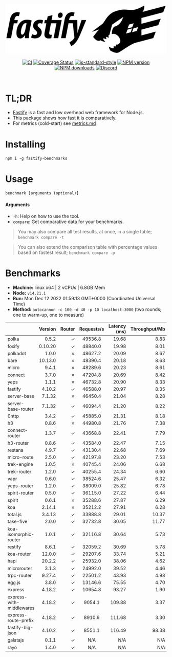 <div align="center">
  <img src="https://github.com/fastify/graphics/raw/HEAD/fastify-landscape-outlined.svg" width="650" height="auto"/>
</div>

<div align="center">

[![CI](https://github.com/fastify/fastify/workflows/ci/badge.svg)](https://github.com/fastify/fastify/actions/workflows/ci.yml)
[![Coverage Status](https://coveralls.io/repos/github/fastify/fastify/badge.svg?branch=master)](https://coveralls.io/github/fastify/fastify?branch=master)
[![js-standard-style](https://img.shields.io/badge/code%20style-standard-brightgreen.svg?style=flat)](http://standardjs.com/)
[![NPM version](https://img.shields.io/npm/v/fastify.svg?style=flat)](https://www.npmjs.com/package/fastify)
[![NPM downloads](https://img.shields.io/npm/dm/fastify.svg?style=flat)](https://www.npmjs.com/package/fastify) [![Discord](https://img.shields.io/discord/725613461949906985)](https://discord.gg/fastify)

</div>
<br />

# TL;DR

* [Fastify](https://github.com/fastify/fastify) is a fast and low overhead web framework for Node.js.
* This package shows how fast it is comparatively.
* For metrics (cold-start) see [metrics.md](./METRICS.md)

# Installing

```
npm i -g fastify-benchmarks
```

# Usage

```
benchmark [arguments (optional)]
```

#### Arguments

* `-h`: Help on how to use the tool.
* `compare`: Get comparative data for your benchmarks.

> You may also compare all test results, at once, in a single table; `benchmark compare -t`

> You can also extend the comparison table with percentage values based on fastest result; `benchmark compare -p`
# Benchmarks

* __Machine:__ linux x64 | 2 vCPUs | 6.8GB Mem
* __Node:__ `v14.21.1`
* __Run:__ Mon Dec 12 2022 01:59:13 GMT+0000 (Coordinated Universal Time)
* __Method:__ `autocannon -c 100 -d 40 -p 10 localhost:3000` (two rounds; one to warm-up, one to measure)

|                          | Version | Router | Requests/s | Latency (ms) | Throughput/Mb |
| :--                      | --:     | --:    | :-:        | --:          | --:           |
| polka                    | 0.5.2   | ✓      | 49536.8    | 19.68        | 8.83          |
| foxify                   | 0.10.20 | ✓      | 48840.0    | 19.98        | 8.01          |
| polkadot                 | 1.0.0   | ✗      | 48627.2    | 20.09        | 8.67          |
| bare                     | 10.13.0 | ✗      | 48390.4    | 20.18        | 8.63          |
| micro                    | 9.4.1   | ✗      | 48289.6    | 20.23        | 8.61          |
| connect                  | 3.7.0   | ✗      | 47204.8    | 20.69        | 8.42          |
| yeps                     | 1.1.1   | ✗      | 46732.8    | 20.90        | 8.33          |
| fastify                  | 4.10.2  | ✓      | 46588.0    | 20.97        | 8.35          |
| server-base              | 7.1.32  | ✗      | 46450.4    | 21.04        | 8.28          |
| server-base-router       | 7.1.32  | ✓      | 46094.4    | 21.20        | 8.22          |
| 0http                    | 3.4.2   | ✓      | 45885.0    | 21.31        | 8.18          |
| h3                       | 0.8.6   | ✗      | 44980.8    | 21.76        | 7.38          |
| connect-router           | 1.3.7   | ✓      | 43668.8    | 22.41        | 7.79          |
| h3-router                | 0.8.6   | ✓      | 43584.0    | 22.47        | 7.15          |
| restana                  | 4.9.7   | ✓      | 43130.4    | 22.68        | 7.69          |
| micro-route              | 2.5.0   | ✓      | 42197.8    | 23.20        | 7.53          |
| trek-engine              | 1.0.5   | ✗      | 40745.4    | 24.06        | 6.68          |
| trek-router              | 1.2.0   | ✓      | 40255.4    | 24.34        | 6.60          |
| vapr                     | 0.6.0   | ✓      | 38524.6    | 25.47        | 6.32          |
| yeps-router              | 1.2.0   | ✓      | 38009.0    | 25.82        | 6.78          |
| spirit-router            | 0.5.0   | ✓      | 36115.0    | 27.22        | 6.44          |
| spirit                   | 0.6.1   | ✗      | 35288.6    | 27.87        | 6.29          |
| koa                      | 2.14.1  | ✗      | 35212.2    | 27.91        | 6.28          |
| total.js                 | 3.4.13  | ✓      | 33888.8    | 29.01        | 10.37         |
| take-five                | 2.0.0   | ✓      | 32732.8    | 30.05        | 11.77         |
| koa-isomorphic-router    | 1.0.1   | ✓      | 32116.8    | 30.64        | 5.73          |
| restify                  | 8.6.1   | ✓      | 32059.2    | 30.69        | 5.78          |
| koa-router               | 12.0.0  | ✓      | 29207.6    | 33.74        | 5.21          |
| hapi                     | 20.2.2  | ✓      | 25932.0    | 38.06        | 4.62          |
| microrouter              | 3.1.3   | ✓      | 24992.0    | 39.52        | 4.46          |
| trpc-router              | 9.27.4  | ✓      | 22501.2    | 43.93        | 4.98          |
| egg.js                   | 3.8.0   | ✓      | 13146.6    | 75.55        | 4.70          |
| express                  | 4.18.2  | ✓      | 10654.8    | 93.27        | 1.90          |
| express-with-middlewares | 4.18.2  | ✓      | 9054.1     | 109.88       | 3.37          |
| express-route-prefix     | 4.18.2  | ✓      | 8910.9     | 111.68       | 3.30          |
| fastify-big-json         | 4.10.2  | ✓      | 8551.1     | 116.49       | 98.38         |
| galatajs                 | 0.1.1   | ✓      | N/A        | N/A          | N/A           |
| rayo                     | 1.4.0   | ✓      | N/A        | N/A          | N/A           |
